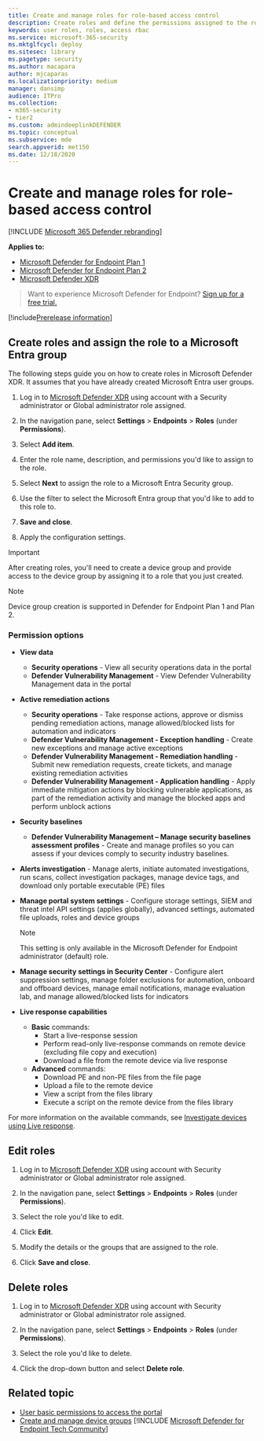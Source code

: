 ```yaml
---
title: Create and manage roles for role-based access control
description: Create roles and define the permissions assigned to the role as part of the role-based access control implementation in the Microsoft Defender XDR
keywords: user roles, roles, access rbac
ms.service: microsoft-365-security
ms.mktglfcycl: deploy
ms.sitesec: library
ms.pagetype: security
ms.author: macapara
author: mjcaparas
ms.localizationpriority: medium
manager: dansimp
audience: ITPro
ms.collection: 
- m365-security
- tier2
ms.custom: admindeeplinkDEFENDER
ms.topic: conceptual
ms.subservice: mde
search.appverid: met150
ms.date: 12/18/2020
---
```


# Create and manage roles for role-based access control

[!INCLUDE [Microsoft 365 Defender rebranding](../../includes/microsoft-defender.md)]

**Applies to:**

- [Microsoft Defender for Endpoint Plan 1](https://go.microsoft.com/fwlink/p/?linkid=2154037)
- [Microsoft Defender for Endpoint Plan 2](https://go.microsoft.com/fwlink/?linkid=2154037)
- [Microsoft Defender XDR](https://go.microsoft.com/fwlink/?linkid=2118804)

> Want to experience Microsoft Defender for Endpoint? [Sign up for a free trial.](https://signup.microsoft.com/create-account/signup?products=7f379fee-c4f9-4278-b0a1-e4c8c2fcdf7e&ru=https://aka.ms/MDEp2OpenTrial?ocid=docs-wdatp-roles-abovefoldlink)

[!include[Prerelease information](../../includes/prerelease.md)]

<a name='create-roles-and-assign-the-role-to-an-azure-active-directory-group'></a>

## Create roles and assign the role to a Microsoft Entra group

The following steps guide you on how to create roles in Microsoft Defender XDR. It assumes that you have already created Microsoft Entra user groups.

1. Log in to <a href="https://go.microsoft.com/fwlink/p/?linkid=2077139" target="_blank">Microsoft Defender XDR</a> using account with a Security administrator or Global administrator role assigned.

2. In the navigation pane, select **Settings** \> **Endpoints** \> **Roles** (under **Permissions**).

3. Select **Add item**.

4. Enter the role name, description, and permissions you'd like to assign to the role.

5. Select **Next** to assign the role to a Microsoft Entra Security group.

6. Use the filter to select the Microsoft Entra group that you'd like to add to this role to.

7. **Save and close**.

8. Apply the configuration settings.

> [!IMPORTANT]
> After creating roles, you'll need to create a device group and provide access to the device group by assigning it to a role that you just created.

> [!NOTE]
> Device group creation is supported in Defender for Endpoint Plan 1 and Plan 2.

### Permission options

- **View data**
  - **Security operations** - View all security operations data in the portal
  - **Defender Vulnerability Management** - View Defender Vulnerability Management data in the portal

- **Active remediation actions**
  - **Security operations** - Take response actions, approve or dismiss pending remediation actions, manage allowed/blocked lists for automation and indicators
  - **Defender Vulnerability Management - Exception handling** - Create new exceptions and manage active exceptions
  - **Defender Vulnerability Management - Remediation handling** - Submit new remediation requests, create tickets, and manage existing remediation activities
  - **Defender Vulnerability Management - Application handling** - Apply immediate mitigation actions by blocking vulnerable applications, as part of the remediation activity and manage the blocked apps and perform unblock actions

- **Security baselines**
  - **Defender Vulnerability Management – Manage security baselines assessment profiles** - Create and manage profiles so you can assess if your devices comply to security industry baselines.

- **Alerts investigation** - Manage alerts, initiate automated investigations, run scans, collect investigation packages, manage device tags, and download only portable executable (PE) files

- **Manage portal system settings** - Configure storage settings, SIEM and threat intel API settings (applies globally), advanced settings, automated file uploads, roles and device groups

    > [!NOTE]
    > This setting is only available in the Microsoft Defender for Endpoint administrator (default) role.

- **Manage security settings in Security Center** - Configure alert suppression settings, manage folder exclusions for automation, onboard and offboard devices, manage email notifications, manage evaluation lab, and manage allowed/blocked lists for indicators

- **Live response capabilities**
  - **Basic** commands:
    - Start a live-response session
    - Perform read-only live-response commands on remote device (excluding file copy and execution)
    - Download a file from the remote device via live response
  - **Advanced** commands:
    - Download PE and non-PE files from the file page
    - Upload a file to the remote device
    - View a script from the files library
    - Execute a script on the remote device from the files library

For more information on the available commands, see [Investigate devices using Live response](live-response.md).

## Edit roles

1. Log in to <a href="https://go.microsoft.com/fwlink/p/?linkid=2077139" target="_blank">Microsoft Defender XDR</a> using account with Security administrator or Global administrator role assigned.

2. In the navigation pane, select **Settings** \> **Endpoints** \> **Roles** (under **Permissions**).

3. Select the role you'd like to edit.

4. Click **Edit**.

5. Modify the details or the groups that are assigned to the role.

6. Click **Save and close**.

## Delete roles

1. Log in to <a href="https://go.microsoft.com/fwlink/p/?linkid=2077139" target="_blank">Microsoft Defender XDR</a> using account with Security administrator or Global administrator role assigned.

2. In the navigation pane, select **Settings** \> **Endpoints** \> **Roles** (under **Permissions**).

3. Select the role you'd like to delete.

4. Click the drop-down button and select **Delete role**.

## Related topic

- [User basic permissions to access the portal](basic-permissions.md)
- [Create and manage device groups](machine-groups.md)
[!INCLUDE [Microsoft Defender for Endpoint Tech Community](../../includes/defender-mde-techcommunity.md)]
